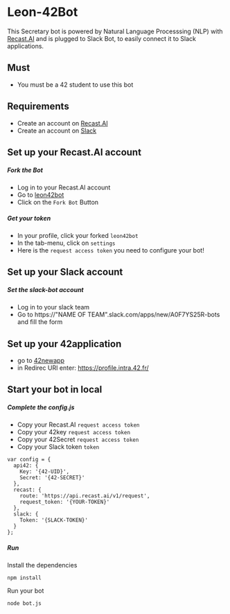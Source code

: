 # Leon-42Bot

This Secretary bot is powered by Natural Language Processsing (NLP) with [Recast.AI](https://recast.ai)
and is plugged to Slack Bot, to easily connect it to Slack applications.


## Must
* You must be a 42 student to use this bot

## Requirements
* Create an account on [Recast.AI](https://recast.ai/signup)
* Create an account on [Slack](https://slack.com/)

## Set up your Recast.AI account

##### Fork the Bot

* Log in to your Recast.AI account
* Go to [leon42bot](https://recast.ai/fhenri/leon42bot/core)
* Click on the `Fork Bot` Button

##### Get your token

* In your profile, click your forked `leon42bot`
* In the tab-menu, click on `settings`
* Here is the `request access token` you need to configure your bot!

## Set up your Slack account

##### Set the slack-bot account

* Log in to your slack team 
* Go to https://"NAME OF TEAM".slack.com/apps/new/A0F7YS25R-bots and fill the form

## Set up your 42application

* go to [42newapp](https://profile.intra.42.fr/oauth/applications/new)
* in Redirec URI enter: https://profile.intra.42.fr/

## Start your bot in local

##### Complete the config.js

* Copy your Recast.AI `request access token`
* Copy your 42key `request access token`
* Copy your 42Secret `request access token`
* Copy your Slack token `token`

```
var config = {
  api42: {
    Key: '{42-UID}',
    Secret: '{42-SECRET}'
  },
  recast: {
    route: 'https://api.recast.ai/v1/request',
    request_token: '{YOUR-TOKEN}'
  },
  slack: {
  	Token: '{SLACK-TOKEN}'
  }
};
```
##### Run

Install the dependencies

```
npm install
```

Run your bot

```
node bot.js
```